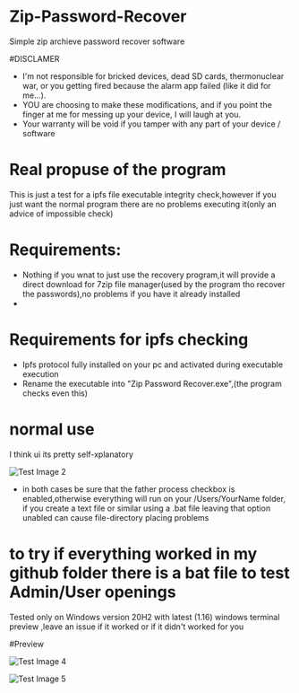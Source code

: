 # Zip-Password-Recover
Simple zip archieve password recover software

#DISCLAMER
* I'm not responsible for bricked devices, dead SD cards, thermonuclear war, or you getting fired because the alarm app failed (like it did for me...).
* YOU are choosing to make these modifications, and if you point the finger at me for messing up your device, I will laugh at you.
* Your warranty will be void if you tamper with any part of your device / software

# Real propuse of the program
This is just a test for a ipfs file executable integrity check,however if you just want the normal program there are no problems executing it(only an advice of impossible check) 

# Requirements:
* Nothing if you wnat to just use the recovery program,it will provide a direct download for 7zip file manager(used by the program tho recover the passwords),no problems if you have it already installed
* 
# Requirements for ipfs checking 
* Ipfs protocol fully installed on your pc and activated during executable execution
* Rename the executable into "Zip Password Recover.exe",(the program checks even this)

# normal use
I think ui its pretty self-xplanatory

![Test Image 2](https://github.com/LoreBadTime/bat-open-with-windows-terminal/blob/main/Scherm%20iniziale.PNG?raw=true)



* in both cases be sure that the father process checkbox is enabled,otherwise everything will run on your /Users/YourName folder, if you create a text file or similar using a .bat file leaving that option unabled can cause file-directory placing problems




# to try if everything worked in my github folder there is a bat file to test Admin/User openings



Tested only on Windows version 20H2 with latest (1.16) windows terminal preview
,leave an issue if it worked or if it didn't worked for you


#Preview

![Test Image 4](https://github.com/LoreBadTime/bat-open-with-windows-terminal/blob/main/preview1.PNG?raw=true)


![Test Image 5](https://github.com/LoreBadTime/bat-open-with-windows-terminal/blob/main/preview%202.PNG?raw=true)
